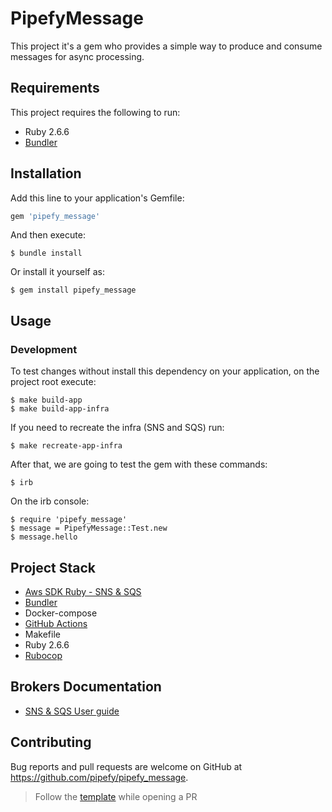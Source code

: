 # PipefyMessage

This project it's a gem who provides a simple way to produce and consume messages for async processing.

## Requirements

This project requires the following to run:

- Ruby 2.6.6
- [Bundler](https://bundler.io/)

## Installation

Add this line to your application's Gemfile:

```ruby
gem 'pipefy_message'
```

And then execute:

    $ bundle install

Or install it yourself as:

    $ gem install pipefy_message

## Usage

### Development

To test changes without install this dependency on your application, on the project root execute:

    $ make build-app
    $ make build-app-infra

If you need to recreate the infra (SNS and SQS) run:

    $ make recreate-app-infra

After that, we are going to test the gem with these commands:

    $ irb

On the irb console:

    $ require 'pipefy_message'
    $ message = PipefyMessage::Test.new
    $ message.hello

## Project Stack

- [Aws SDK Ruby - SNS & SQS](https://github.com/aws/aws-sdk-ruby)
- [Bundler](https://bundler.io/)
- Docker-compose
- [GitHub Actions](https://docs.github.com/en/actions)
- Makefile
- Ruby 2.6.6
- [Rubocop](https://github.com/rubocop/rubocop)

## Brokers Documentation

* [SNS & SQS User guide](https://github.com/pipefy/pipefy_message/tree/main/lib/pipefy_message/broker/aws/README.md)

## Contributing

Bug reports and pull requests are welcome on GitHub at https://github.com/pipefy/pipefy_message.

> Follow the [template](https://github.com/pipefy/pipefy_message/blob/main/.github/pull_request_template.md) while opening a PR

